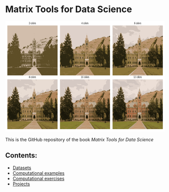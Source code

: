 # Matrix Tools for Data Science

<img src="images/UM_main_hall.png" height="350" width = "1000">

This is the GitHub repository of the book *Matrix Tools for Data Science*

## Contents:

- [Datasets](https://github.com/um-perez-alvaro/Matrix-Tools-for-Data-Science/blob/main/datasets/README.md)
- [Computational examples](https://github.com/um-perez-alvaro/Matrix-Tools-for-Data-Science/blob/main/examples/README.md)
- [Computational exercises]()
- [Projects](https://github.com/um-perez-alvaro/Matrix-Tools-for-Data-Science/blob/main/projects/README.md)

